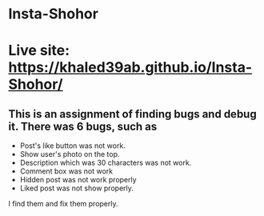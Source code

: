 # Insta-Shohor
# Live site: https://khaled39ab.github.io/Insta-Shohor/
## This is an assignment of finding bugs and debug it. There was 6 bugs, such as 
* Post's like button was not work.
* Show user's photo on the top.
* Description which was 30 characters was not work.
* Comment box was not work
* Hidden post was not work properly
* Liked post was not show properly.

I find them and fix them properly.
